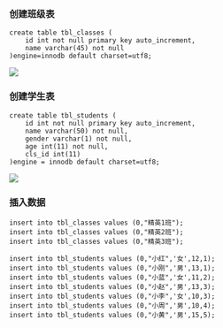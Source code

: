 ### 创建班级表

```
create table tbl_classes (
	id int not null primary key auto_increment,
	name varchar(45) not null 
)engine=innodb default charset=utf8;
```

![](https://tva1.sinaimg.cn/large/00831rSTly1gdawxs1n4xj30v80amta0.jpg)

### 创建学生表

```
create table tbl_students (
	id int not null primary key auto_increment,
	name varchar(50) not null,
	gender varchar(1) not null,
	age int(11) not null,
	cls_id int(11)
)engine = innodb default charset=utf8;
```

![](https://tva1.sinaimg.cn/large/00831rSTly1gdb2sasb69j30v80gcq4r.jpg)

### 插入数据

```
insert into tbl_classes values (0,"精英1班");
insert into tbl_classes values (0,"精英2班");
insert into tbl_classes values (0,"精英3班");
```

```
insert into tbl_students values (0,"小红",'女',12,1);
insert into tbl_students values (0,"小刚",'男',13,1);
insert into tbl_students values (0,"小蓝",'女',11,2);
insert into tbl_students values (0,"小赵",'男',13,3);
insert into tbl_students values (0,"小李",'女',10,3);
insert into tbl_students values (0,"小周",'男',10,4);
insert into tbl_students values (0,"小黄",'男',15,5);
```

